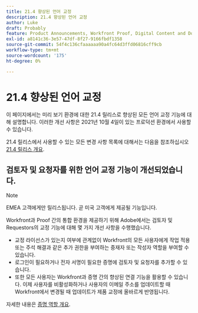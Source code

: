 ```yaml
---
title: 21.4 향상된 언어 교정
description: 21.4 향상된 언어 교정
author: Luke
draft: Probably
feature: Product Announcements, Workfront Proof, Digital Content and Documents
exl-id: a8141c36-3e57-47df-8f27-9166fbdf1358
source-git-commit: 54f4c136cfaaaaaa90a4fc64d3ffd06816cff9cb
workflow-type: tm+mt
source-wordcount: '175'
ht-degree: 0%

---
```


# 21.4 향상된 언어 교정

이 페이지에서는 미리 보기 환경에 대한 21.4 릴리스로 향상된 모든 언어 교정 기능에 대해 설명합니다. 이러한 개선 사항은 2021년 10월 4일이 있는 프로덕션 환경에서 사용할 수 있습니다.

21.4 릴리스에서 사용할 수 있는 모든 변경 사항 목록에 대해서는 다음을 참조하십시오 [21.4 릴리스 개요](../../../product-announcements/product-releases/21.4-release-activity/21.4-release-overview.md).

## 검토자 및 요청자를 위한 언어 교정 기능이 개선되었습니다.

>[!NOTE]
>
>EMEA 고객에게만 릴리스됩니다. 곧 미국 고객에게 제공될 기능입니다.

Workfront과 Proof 간의 통합 환경을 제공하기 위해 Adobe에서는 검토자 및 Requestors의 교정 기능에 대해 몇 가지 개선 사항을 수행했습니다.

* 교정 라이선스가 있는지 여부에 관계없이 Workfront의 모든 사용자에게 작업 적용 또는 주석 해결과 같은 추가 권한을 부여하는 중재자 또는 작성자 역할을 부여할 수 있습니다.
* 로그인이 필요하거나 전자 서명이 필요한 증명에 검토자 및 요청자를 추가할 수 있습니다.
* 또한 모든 사용자는 Workfront과 증명 간의 향상된 연결 기능을 활용할 수 있습니다. 이제 사용자를 비활성화하거나 사용자의 이메일 주소를 업데이트할 때 Workfront에서 변경될 때 업데이트가 제품 교정에 올바르게 반영됩니다.

자세한 내용은 [증명 역할 개요](../../../review-and-approve-work/proofing/proofing-overview/proof-roles.md).
